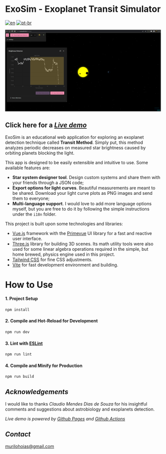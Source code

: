 # ExoSim - Exoplanet Transit Simulator

[![en](https://img.shields.io/badge/lang-en-red.svg)](https://github.com/hoiast/ExoSim/blob/main/README.md)
[![pt-br](https://img.shields.io/badge/lang-pt--br-green.svg)](https://github.com/hoiast/ExoSim/blob/main/README.pt-br.md)

![liveDemo](https://github.com/hoiast/ExoSim/blob/main/liveDemoREADME_1920x1006.jpeg)

## Click here for a _[Live demo](https://hoiast.github.io/ExoSim/)_

ExoSim is an educational web application for exploring an exoplanet detection technique called **Transit Method**. Simply put, this method analyzes periodic decreases on measured star brightness caused by orbiting planets blocking the light.

This app is designed to be easily extensible and intuitive to use. Some available features are:

- **Star system designer tool**. Design custom systems and share them with your friends through a JSON code;
- **Export options for light curves**. Beautiful measurements are meant to be shared. Download your light curve plots as PNG images and send them to everyone;
- **Multi-language support**. I would love to add more language options myself, but you are free to do it by following the simple instructions under the `i18n` folder.

This project is built upon some technologies and libraries:

- [Vue.js](https://vuejs.org/) framework with the [Primevue](https://primefaces.org/primevue/) UI library for a fast and reactive user interface.
- [Three.js](https://threejs.org/) library for building 3D scenes. Its math utility tools were also used for some linear algebra operations required in the simple, but home brewed, physics engine used in this project.
- [Tailwind CSS](https://tailwindcss.com/) for fine CSS adjustments.
- [Vite](https://vitejs.dev/) for fast development environment and building.

# How to Use

#### 1. Project Setup

```sh
npm install
```

#### 2. Compile and Hot-Reload for Development

```sh
npm run dev
```

#### 3. Lint with [ESLint](https://eslint.org/)

```sh
npm run lint
```

#### 4. Compile and Minify for Production

```sh
npm run build
```

## _Acknowledgements_

I would like to thanks _Claudio Mendes Dias de Souza_ for his insightful comments and suggestions about astrobiology and exoplanets detection.

_Live demo is powered by [Github Pages](https://pages.github.com/) and [Github Actions](https://github.com/features/actions)_

## _Contact_

murilohoias@gmail.com
